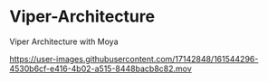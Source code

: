 # Viper-Architecture
Viper Architecture with Moya


https://user-images.githubusercontent.com/17142848/161544296-4530b6cf-e416-4b02-a515-8448bacb8c82.mov
